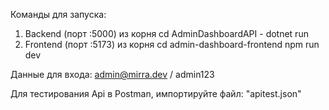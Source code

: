 Команды для запуска:
1. Backend (порт :5000)
из корня cd AdminDashboardAPI - dotnet run
2. Frontend (порт :5173)
из корня cd admin-dashboard-frontend npm run dev 

Данные для входа: admin@mirra.dev / admin123

Для тестирования Api в Postman, импортируйте файл: "apitest.json"

